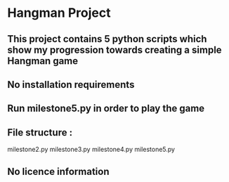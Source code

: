 # Hangman Project

## This project contains 5 python scripts which show my progression towards creating a simple Hangman game

## No installation requirements

## Run milestone5.py in order to play the game

## File structure : 
milestone2.py 
milestone3.py
milestone4.py
milestone5.py

## No licence information

